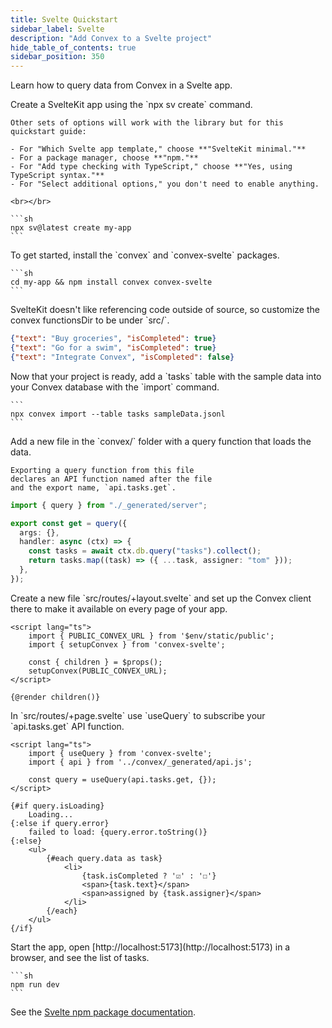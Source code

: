 ```yaml
---
title: Svelte Quickstart
sidebar_label: Svelte
description: "Add Convex to a Svelte project"
hide_table_of_contents: true
sidebar_position: 350
---
```






Learn how to query data from Convex in a Svelte app.

<StepByStep>
  <Step title="Create a SvelteKit app">
    Create a SvelteKit app using the `npx sv create` command.

    Other sets of options will work with the library but for this quickstart guide:

    - For "Which Svelte app template," choose **"SvelteKit minimal."**
    - For a package manager, choose **"npm."**
    - For "Add type checking with TypeScript," choose **"Yes, using TypeScript syntax."**
    - For "Select additional options," you don't need to enable anything.

    <br></br>

    ```sh
    npx sv@latest create my-app
    ```

  </Step>

  <Step title="Install the Convex client and server library">
    To get started, install the `convex` and `convex-svelte` packages.

    ```sh
    cd my-app && npm install convex convex-svelte
    ```

  </Step>

  <Step title="Customize the convex path">
    SvelteKit doesn't like referencing code outside of source, so customize
    the convex functionsDir to be under `src/`.

    
```json
{"text": "Buy groceries", "isCompleted": true}
{"text": "Go for a swim", "isCompleted": true}
{"text": "Integrate Convex", "isCompleted": false}
```


  </Step>

  <Step title="Add the sample data to your database">
    Now that your project is ready, add a `tasks` table
    with the sample data into your Convex database with
    the `import` command.

    ```
    npx convex import --table tasks sampleData.jsonl
    ```

  </Step>

  <Step title="Expose a database query">
    Add a new file <JSDialectFileName name="tasks.ts" /> in the `convex/` folder
    with a query function that loads the data.

    Exporting a query function from this file
    declares an API function named after the file
    and the export name, `api.tasks.get`.

    
```ts
import { query } from "./_generated/server";

export const get = query({
  args: {},
  handler: async (ctx) => {
    const tasks = await ctx.db.query("tasks").collect();
    return tasks.map((task) => ({ ...task, assigner: "tom" }));
  },
});
```


  </Step>

  <Step title="Set up Convex">
    Create a new file `src/routes/+layout.svelte` and set up the Convex client there to make it available on every page of your app.

    
```svelte
<script lang="ts">
	import { PUBLIC_CONVEX_URL } from '$env/static/public';
	import { setupConvex } from 'convex-svelte';

	const { children } = $props();
	setupConvex(PUBLIC_CONVEX_URL);
</script>

{@render children()}
```


  </Step>

  <Step title="Display the data in your app">
    In `src/routes/+page.svelte` use `useQuery` to subscribe your `api.tasks.get`
    API function.

    
```svelte
<script lang="ts">
	import { useQuery } from 'convex-svelte';
	import { api } from '../convex/_generated/api.js';

	const query = useQuery(api.tasks.get, {});
</script>

{#if query.isLoading}
	Loading...
{:else if query.error}
	failed to load: {query.error.toString()}
{:else}
	<ul>
		{#each query.data as task}
			<li>
				{task.isCompleted ? '☑' : '☐'}
				<span>{task.text}</span>
				<span>assigned by {task.assigner}</span>
			</li>
		{/each}
	</ul>
{/if}
```


  </Step>

  <Step title="Start the app">
    Start the app, open [http://localhost:5173](http://localhost:5173) in a browser,
    and see the list of tasks.

    ```sh
    npm run dev
    ```

  </Step>

</StepByStep>

See the
[Svelte npm package documentation](https://www.npmjs.com/package/convex-svelte).
